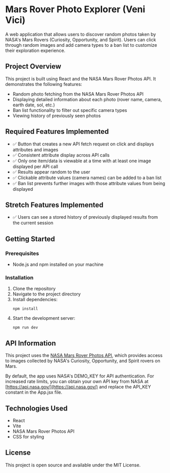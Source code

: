 # Mars Rover Photo Explorer (Veni Vici)

A web application that allows users to discover random photos taken by NASA's Mars Rovers (Curiosity, Opportunity, and Spirit). Users can click through random images and add camera types to a ban list to customize their exploration experience.

## Project Overview

This project is built using React and the NASA Mars Rover Photos API. It demonstrates the following features:

- Random photo fetching from the NASA Mars Rover Photos API
- Displaying detailed information about each photo (rover name, camera, earth date, sol, etc.)
- Ban list functionality to filter out specific camera types
- Viewing history of previously seen photos

## Required Features Implemented

- ✅ Button that creates a new API fetch request on click and displays attributes and images
- ✅ Consistent attribute display across API calls
- ✅ Only one item/data is viewable at a time with at least one image displayed per API call
- ✅ Results appear random to the user
- ✅ Clickable attribute values (camera names) can be added to a ban list
- ✅ Ban list prevents further images with those attribute values from being displayed

## Stretch Features Implemented

- ✅ Users can see a stored history of previously displayed results from the current session

## Getting Started

### Prerequisites

- Node.js and npm installed on your machine

### Installation

1. Clone the repository
2. Navigate to the project directory
3. Install dependencies:
   ```
   npm install
   ```
4. Start the development server:
   ```
   npm run dev
   ```

## API Information

This project uses the [NASA Mars Rover Photos API](https://api.nasa.gov/), which provides access to images collected by NASA's Curiosity, Opportunity, and Spirit rovers on Mars.

By default, the app uses NASA's DEMO_KEY for API authentication. For increased rate limits, you can obtain your own API key from NASA at [https://api.nasa.gov/](https://api.nasa.gov/) and replace the API_KEY constant in the App.jsx file.

## Technologies Used

- React
- Vite
- NASA Mars Rover Photos API
- CSS for styling

## License

This project is open source and available under the MIT License.
